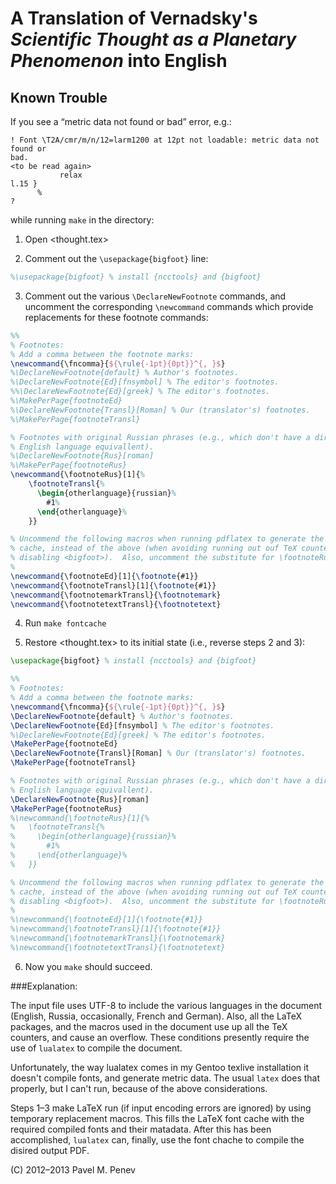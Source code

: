A Translation of Vernadsky's _Scientific Thought as a Planetary Phenomenon_ into English
======================================================================================


Known Trouble
-------------

If you see a “metric data not found or bad” error, e.g.:

	! Font \T2A/cmr/m/n/12=larm1200 at 12pt not loadable: metric data not found or 
	bad.
	<to be read again> 
			   relax 
	l.15 }
	      %
	? 


while running `make` in the <tex> directory:

1. Open <thought.tex>

2. Comment out the `\usepackage{bigfoot}` line:

```latex
%\usepackage{bigfoot} % install {ncctools} and {bigfoot}
```

3. Comment out the various `\DeclareNewFootnote` commands, and uncomment the
   corresponding `\newcommand` commands which provide replacements for these
   footnote commands:

```latex
%%
% Footnotes:
% Add a comma between the footnote marks:
\newcommand{\fncomma}{${\rule{-1pt}{0pt}}^{, }$}
%\DeclareNewFootnote{default} % Author's footnotes.
%\DeclareNewFootnote{Ed}[fnsymbol] % The editor's footnotes.
%%\DeclareNewFootnote{Ed}[greek] % The editor's footnotes.
%\MakePerPage{footnoteEd}
%\DeclareNewFootnote{Transl}[Roman] % Our (translator's) footnotes.
%\MakePerPage{footnoteTransl}

% Footnotes with original Russian phrases (e.g., which don't have a direct
% English language equivallent).
%\DeclareNewFootnote{Rus}[roman]
%\MakePerPage{footnoteRus}
\newcommand{\footnoteRus}[1]{%
	\footnoteTransl{%
	  \begin{otherlanguage}{russian}%
	    #1%
	  \end{otherlanguage}%
	}}

% Uncommend the following macros when running pdflatex to generate the font
% cache, instead of the above (when avoiding running out ouf TeX counters by
% disabling <bigfoot>).  Also, uncomment the substitute for \footnoteRus above.
%
\newcommand{\footnoteEd}[1]{\footnote{#1}}
\newcommand{\footnoteTransl}[1]{\footnote{#1}}
\newcommand{\footnotemarkTransl}{\footnotemark}
\newcommand{\footnotetextTransl}{\footnotetext}
```

4. Run `make fontcache`

5. Restore <thought.tex> to its initial state (i.e., reverse steps 2 and 3):

```latex
\usepackage{bigfoot} % install {ncctools} and {bigfoot}
```

```latex
%%
% Footnotes:
% Add a comma between the footnote marks:
\newcommand{\fncomma}{${\rule{-1pt}{0pt}}^{, }$}
\DeclareNewFootnote{default} % Author's footnotes.
\DeclareNewFootnote{Ed}[fnsymbol] % The editor's footnotes.
%\DeclareNewFootnote{Ed}[greek] % The editor's footnotes.
\MakePerPage{footnoteEd}
\DeclareNewFootnote{Transl}[Roman] % Our (translator's) footnotes.
\MakePerPage{footnoteTransl}

% Footnotes with original Russian phrases (e.g., which don't have a direct
% English language equivallent).
\DeclareNewFootnote{Rus}[roman]
\MakePerPage{footnoteRus}
%\newcommand{\footnoteRus}[1]{%
%	\footnoteTransl{%
%	  \begin{otherlanguage}{russian}%
%	    #1%
%	  \end{otherlanguage}%
%	}}

% Uncommend the following macros when running pdflatex to generate the font
% cache, instead of the above (when avoiding running out ouf TeX counters by
% disabling <bigfoot>).  Also, uncomment the substitute for \footnoteRus above.
%
%\newcommand{\footnoteEd}[1]{\footnote{#1}}
%\newcommand{\footnoteTransl}[1]{\footnote{#1}}
%\newcommand{\footnotemarkTransl}{\footnotemark}
%\newcommand{\footnotetextTransl}{\footnotetext}
```

6. Now you `make` should succeed.


###Explanation:

The input file uses UTF-8 to include the various languages in the document
(English, Russia, occasionally, French and German).  Also, all the LaTeX
packages, and the macros used in the document use up all the TeX counters, and
cause an overflow.  These conditions presently require the use of `lualatex` to
compile the document.

Unfortunately, the way lualatex comes in my Gentoo texlive installation it
doesn't compile fonts, and generate metric data.  The usual `latex` does that
properly, but I can't run, because of the above considerations.

Steps 1–3 make LaTeX run (if input encoding errors are ignored) by using
temporary replacement macros.  This fills the LaTeX font cache with the
required compiled fonts and their matadata.  After this has been accomplished,
`lualatex` can, finally, use the font chache to compile the disired output PDF.



(C) 2012–2013 Pavel M. Penev
